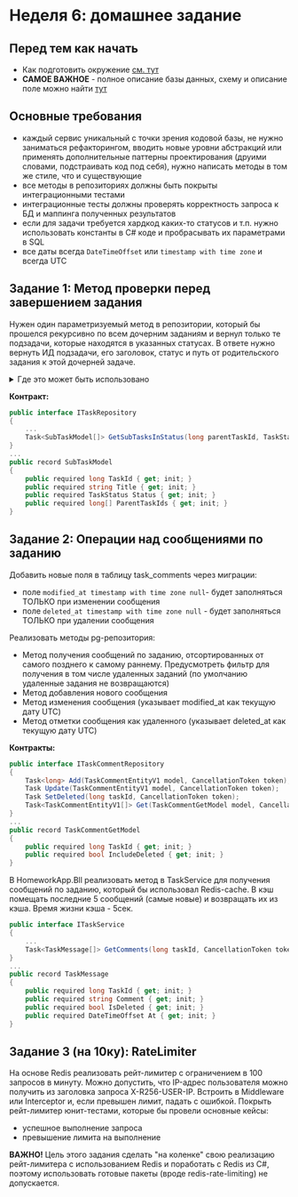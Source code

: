 # Неделя 6: домашнее задание

## Перед тем как начать
- Как подготовить окружение [см. тут](./docs/01-prepare-environment.md)
- **САМОЕ ВАЖНОЕ** - полное описание базы данных, схему и описание поле можно найти [тут](./docs/03-db-description.md)

## Основные требования
- каждый сервис уникальный с точки зрения кодовой базы, не нужно заниматься рефакторингом, вводить новые уровни абстракций или применять дополнительные паттерны проектирования (друими словами, подстраивать код под себя), нужно написать методы в том же стиле, что и существующие
- все методы в репозиториях должны быть покрыты интеграционными тестами
- интеграционные тесты должны проверять корректность запроса к БД и маппинга полученных результатов
- если для задачи требуется хардкод каких-то статусов и т.п. нужно использовать константы в C# коде и пробрасывать их параметрами в SQL
- все даты всегда `DateTimeOffset` или `timestamp with time zone` и всегда UTC

## Задание 1: Метод проверки перед завершением задания
Нужен один параметризуемый метод в репозитории, который бы прошелся рекурсивно по всем дочерним заданиям и вернул  только те подзадачи, которые находятся в указанных статусах. В ответе нужно вернуть ИД подзадачи, его заголовок, статус и путь от родительского задания к этой дочерней задаче. 

<details>
  <summary>Где это может быть использовано</summary>

Задачи могут иметь дочерние задачи (подзадачи). Для того, чтобы завершить основное задание (перевести в статус Done), нужно, чтобы все дочерние задания были завершены (Done) или отменены (Canceled). Для того, чтобы отменить основное задание (перевести в Canceled) нужно, чтобы все дочерние задания были отменены (Canceled).
</details>

**Контракт:**
```csharp
public interface ITaskRepository
{
    ...
    Task<SubTaskModel[]> GetSubTasksInStatus(long parentTaskId, TaskStatus[] statuses, CancellationToken token);
}
...
public record SubTaskModel
{
    public required long TaskId { get; init; }
    public required string Title { get; init; }
    public required TaskStatus Status { get; init; }
    public required long[] ParentTaskIds { get; init; }
}
```

## Задание 2: Операции над сообщениями по заданию
Добавить новые поля в таблицу task_comments через миграции:
- поле `modified_at timestamp with time zone null`-  будет заполняться ТОЛЬКО при изменении сообщения
- поле `deleted_at timestamp with time zone null` - будет заполняться ТОЛЬКО при удалении сообщения

Реализовать методы pg-репозитория:

- Метод получения сообщений по заданию, отсортированных от самого позднего к самому раннему. Предусмотреть фильтр для получения в том числе удаленных заданий (по умолчанию удаленные задания не возвращаются)
- Метод добавления нового сообщения
- Метод изменения сообщения (указывает modified_at как текущую дату UTC)
- Метод отметки сообщения как удаленного (указывает deleted_at как текущую дату UTC)

**Контракты:**
```csharp
public interface ITaskCommentRepository
{
    Task<long> Add(TaskCommentEntityV1 model, CancellationToken token);
    Task Update(TaskCommentEntityV1 model, CancellationToken token);
    Task SetDeleted(long taskId, CancellationToken token);
    Task<TaskCommentEntityV1[]> Get(TaskCommentGetModel model, CancellationToken token);
}
...
public record TaskCommentGetModel
{
    public required long TaskId { get; init; }
    public required bool IncludeDeleted { get; init; }
}
```

В HomeworkApp.Bll реализовать метод в TaskService для получения сообщений по заданию, который бы использовал Redis-cache. В кэш помещать последние 5 сообщений (самые новые) и возвращать их из кэша. Время жизни кэша - 5сек.

```csharp
public interface ITaskService
{
    ...
    Task<TaskMessage[]> GetComments(long taskId, CancellationToken token);
}
...
public record TaskMessage
{
    public required long TaskId { get; init; }
    public required string Comment { get; init; }
    public required bool IsDeleted { get; init; }
    public required DateTimeOffset At { get; init; }
}
```


## Задание 3 (на 10ку): RateLimiter
На основе Redis реализовать рейт-лимитер с ограничением в 100 запросов в минуту. Можно допустить, что IP-адрес пользователя можно получить из заголовка запроса X-R256-USER-IP.
Встроить в Middleware или Interceptor и, если превышен лимит, падать с ошибкой.
Покрыть рейт-лимитер юнит-тестами, которые бы провели основные кейсы:
- успешное выполнение запроса
- превышение лимита на выполнение

**ВАЖНО!** Цель этого задания сделать "на коленке" свою реализацию рейт-лимитера с использованием Redis и поработать с Redis из C#, поэтому использовать готовые пакеты (вроде redis-rate-limiting) не допускается.
